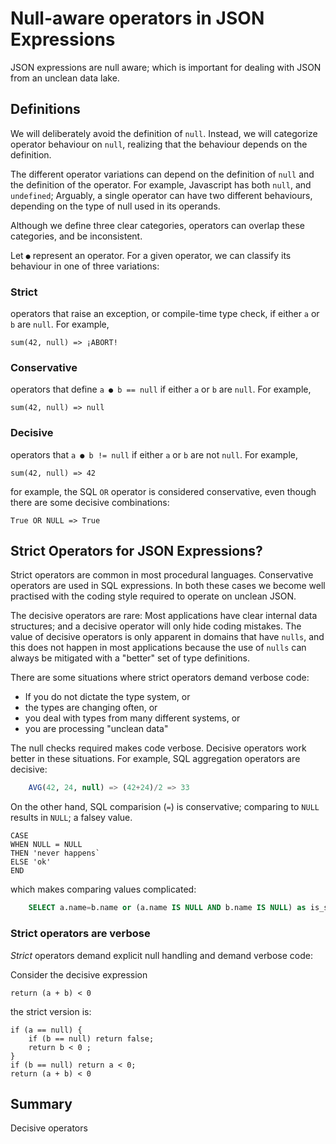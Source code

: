 # Null-aware operators in JSON Expressions

JSON expressions are null aware; which is important for dealing with JSON from an unclean data lake.


## Definitions

We will deliberately avoid the definition of `null`. Instead, we will categorize operator behaviour on `null`, realizing that the behaviour depends on the definition.

The different operator variations can depend on the definition of `null` and the definition of the operator. For example, Javascript has both `null`, and `undefined`; Arguably, a single operator can have two different behaviours, depending on the type of null used in its operands.

Although we define three clear categories, operators can overlap these categories, and be inconsistent.


Let `●` represent an operator. For a given operator, we can classify its behaviour in one of three variations:

### Strict

operators that raise an exception, or compile-time type check, if either `a` or `b` are `null`.  For example,

    sum(42, null) => ¡ABORT!

### Conservative

operators that define `a ● b == null` if either `a` or `b` are `null`.  For example, 

    sum(42, null) => null
 
### Decisive

operators that `a ● b != null` if either `a` or `b` are not `null`.  For example,

    sum(42, null) => 42


for example, the SQL `OR` operator is considered conservative, even though there are some decisive combinations:

    True OR NULL => True


## Strict Operators for JSON Expressions?

Strict operators are common in most procedural languages. Conservative operators are used in SQL expressions. In both these cases we become well practised with the coding style required to operate on unclean JSON.

The decisive operators are rare: Most applications have clear internal data structures; and a decisive operator will only hide coding mistakes. The value of decisive operators is only apparent in domains that have `nulls`, and this does not happen in most applications because the use of `nulls` can always be mitigated with a "better" set of type definitions.

There are some situations where strict operators demand verbose code:

* If you do not dictate the type system, or 
* the types are changing often, or 
* you deal with types from many different systems, or
* you are processing "unclean data"

The null checks required makes code verbose. Decisive operators work better in these situations. For example, SQL aggregation operators are decisive: 

```sql
	AVG(42, 24, null) => (42+24)/2 => 33
```

On the other hand, SQL comparision (`=`) is conservative; comparing to `NULL` results in `NULL`; a falsey value.

    CASE 
    WHEN NULL = NULL 
    THEN 'never happens` 
    ELSE 'ok'
    END

which makes comparing values complicated:

```sql
    SELECT a.name=b.name or (a.name IS NULL AND b.name IS NULL) as is_same FROM my_table 
```

### Strict operators are verbose

*Strict* operators demand explicit null handling and demand verbose code:

Consider the decisive expression

    return (a + b) < 0

the strict version is:

    if (a == null) {
        if (b == null) return false;
        return b < 0 ;
    }
    if (b == null) return a < 0;
    return (a + b) < 0

## Summary

Decisive operators
